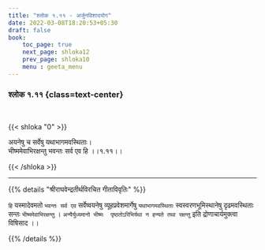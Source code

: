 ```yaml
---
title: "श्लोक १.११ - अर्जुनविशादयोग"
date: 2022-03-08T18:20:53+05:30
draft: false
book:
    toc_page: true
    next_page: shloka12
    prev_page: shloka10
    menu : geeta_menu
---
```




### श्लोक १.११ {class=text-center}

<br/>

{{< shloka  "0"  >}}

अयनेषु च सर्वेषु यथाभागमवस्थिताः।  
भीष्ममेवाभिरक्षन्तु भवन्तः सर्व एव हि ।।१.११।।

{{< /shloka >}}


---

{{% details "श्रीराघवेन्द्रतीर्थविरचित गीताविवृतिः" %}}

`हि` यस्मादेवमतो `भवन्तः सर्व एव` सर्वेष्वयनेषु व्यूहप्रवेशमार्गेषु `यथाभागमवस्थिताः` स्वस्वरणभूमिस्थानेषु दृढमवस्थिताः सन्तः `भीष्ममेवाभिरक्षन्तु` ।  `अन्यैर्युध्यमानो भीष्मः  पृष्ठतोऽरिभिर्यथा न हन्यते तथा रक्षन्तु` इति द्रोणाचार्यमुक्त्वा विषिसाद  ।।


{{% /details %}}

